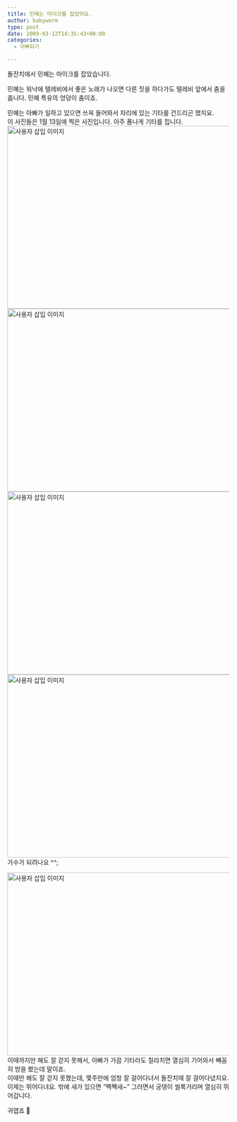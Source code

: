 ```yaml
---
title: 민혜는 마이크를 잡았어요.
author: babyworm
type: post
date: 2009-03-12T14:35:43+00:00
categories:
  - 아빠되기

---
```

돌잔치에서 민혜는 마이크를 잡았습니다.

민혜는 워낙에 텔레비에서 좋은 노래가 나오면 다른 짓을 하다가도 텔레비 앞에서 춤을 춥니다. 민혜 특유의 엉덩이 춤이죠.

민혜는 아빠가 일하고 있으면 쓰윽 들어와서 자리에 있는 기타를 건드리곤 했지요.  
이 사진들은 1월 13일에 찍은 사진입니다. 아주 폼나게 기타를 칩니다.  
<img loading="lazy" decoding="async" src="https://i0.wp.com/babyworm.net/wordpress/wp-content/uploads/1/49b91c8ecddfbEU.JPG?resize=620%2C414" class="aligncenter" width="620" height="414" alt="사용자 삽입 이미지" data-recalc-dims="1" /><img loading="lazy" decoding="async" src="https://i0.wp.com/babyworm.net/wordpress/wp-content/uploads/1/49b91c938c0f1ES.JPG?resize=620%2C414" class="aligncenter" width="620" height="414" alt="사용자 삽입 이미지" data-recalc-dims="1" /><img loading="lazy" decoding="async" src="https://i0.wp.com/babyworm.net/wordpress/wp-content/uploads/1/49b91c95632d7EW.JPG?resize=620%2C414" class="aligncenter" width="620" height="414" alt="사용자 삽입 이미지" data-recalc-dims="1" /><img loading="lazy" decoding="async" src="https://i0.wp.com/babyworm.net/wordpress/wp-content/uploads/1/49b91c97273b3E6.JPG?resize=620%2C414" class="aligncenter" width="620" height="414" alt="사용자 삽입 이미지" data-recalc-dims="1" />  
가수가 되려나요 ^^;

<img loading="lazy" decoding="async" src="https://i0.wp.com/babyworm.net/wordpress/wp-content/uploads/1/49b91c9138f22EM.JPG?resize=620%2C414" class="aligncenter" width="620" height="414" alt="사용자 삽입 이미지" data-recalc-dims="1" /> 이때까지만 해도 잘 걷지 못해서, 아빠가 가끔 기타라도 칠라치면 열심히 기어와서 빼꼼히 방을 봤는데 말이죠.  
이때만 해도 잘 걷지 못했는데, 몇주만에 엄청 잘 걸어다녀서 돌잔치때 잘 걸어다녔지요.  
이제는 뛰어다녀요. 밖에 새가 있으면 &#8220;짹짹새~&#8221; 그러면서 궁뎅이 씰룩거리며 열심히 뛰어갑니다. 

귀엽죠 🙂
